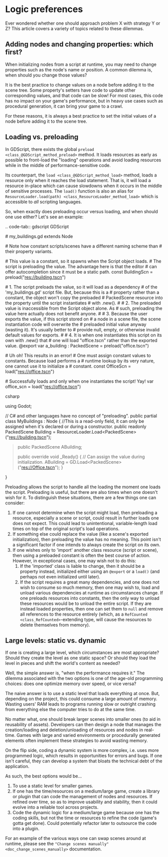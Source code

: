 # Logic preferences

Ever wondered whether one should approach problem X with strategy Y or
Z? This article covers a variety of topics related to these dilemmas.

## Adding nodes and changing properties: which first?

When initializing nodes from a script at runtime, you may need to change
properties such as the node's name or position. A common dilemma is,
when should you change those values?

It is the best practice to change values on a node before adding it to
the scene tree. Some property's setters have code to update other
corresponding values, and that code can be slow! For most cases, this
code has no impact on your game's performance, but in heavy use cases
such as procedural generation, it can bring your game to a crawl.

For these reasons, it is always a best practice to set the initial
values of a node before adding it to the scene tree.

## Loading vs. preloading

In GDScript, there exists the global
`preload <class_@GDScript_method_preload>` method. It loads resources as
early as possible to front-load the "loading" operations and avoid
loading resources while in the middle of performance-sensitive code.

Its counterpart, the `load <class_@GDScript_method_load>` method, loads
a resource only when it reaches the load statement. That is, it will
load a resource in-place which can cause slowdowns when it occurs in the
middle of sensitive processes. The `load()` function is also an alias
for `ResourceLoader.load(path) <class_ResourceLoader_method_load>` which
is accessible to *all* scripting languages.

So, when exactly does preloading occur versus loading, and when should
one use either? Let's see an example:

.. code-tab:: gdscript GDScript

\# my\_buildings.gd extends Node

\# Note how constant scripts/scenes have a different naming scheme than
\# their property variants.

\# This value is a constant, so it spawns when the Script object loads.
\# The script is preloading the value. The advantage here is that the
editor \# can offer autocompletion since it must be a static path. const
BuildingScn = preload("<res://building.tscn>")

\# 1. The script preloads the value, so it will load as a dependency \#
of the 'my\_buildings.gd' script file. But, because this is a \#
property rather than a constant, the object won't copy the preloaded \#
PackedScene resource into the property until the script instantiates \#
with .new(). \# \# 2. The preloaded value is inaccessible from the
Script object alone. As \# such, preloading the value here actually does
not benefit anyone. \# \# 3. Because the user exports the value, if this
script stored on \# a node in a scene file, the scene instantiation code
will overwrite the \# preloaded initial value anyway (wasting it). It's
usually better to \# provide null, empty, or otherwise invalid default
values for exports. \# \# 4. It is when one instantiates this script on
its own with .new() that \# one will load "office.tscn" rather than the
exported value. @export var a\_building : PackedScene =
preload("office.tscn")

\# Uh oh! This results in an error! \# One must assign constant values
to constants. Because <span class="title-ref">load</span> performs a \#
runtime lookup by its very nature, one cannot use it to initialize a \#
constant. const OfficeScn = load("<res://office.tscn>")

\# Successfully loads and only when one instantiates the script! Yay!
var office\_scn = load("<res://office.tscn>")

csharp

using Godot;

// C# and other languages have no concept of "preloading". public
partial class MyBuildings : Node { //This is a read-only field, it can
only be assigned when it's declared or during a constructor. public
readonly PackedScene Building =
ResourceLoader.Load&lt;PackedScene&gt;("<res://building.tscn>");

> public PackedScene ABuilding;
>
> public override void \_Ready() { // Can assign the value during
> initialization. ABuilding =
> GD.Load&lt;PackedScene&gt;("<res://Office.tscn>"); }

}

Preloading allows the script to handle all the loading the moment one
loads the script. Preloading is useful, but there are also times when
one doesn't wish for it. To distinguish these situations, there are a
few things one can consider:

1.  If one cannot determine when the script might load, then preloading
    a resource, especially a scene or script, could result in further
    loads one does not expect. This could lead to unintentional,
    variable-length load times on top of the original script's load
    operations.
2.  If something else could replace the value (like a scene's exported
    initialization), then preloading the value has no meaning. This
    point isn't a significant factor if one intends to always create the
    script on its own.
3.  If one wishes only to 'import' another class resource (script or
    scene), then using a preloaded constant is often the best course of
    action. However, in exceptional cases, one may wish not to do this:
    1.  If the 'imported' class is liable to change, then it should be a
        property instead, initialized either using an `@export` or a
        `load()` (and perhaps not even initialized until later).
    2.  If the script requires a great many dependencies, and one does
        not wish to consume so much memory, then one may wish to, load
        and unload various dependencies at runtime as circumstances
        change. If one preloads resources into constants, then the only
        way to unload these resources would be to unload the entire
        script. If they are instead loaded properties, then one can set
        them to `null` and remove all references to the resource
        entirely (which, as a `RefCounted <class_RefCounted>`-extending
        type, will cause the resources to delete themselves from
        memory).

## Large levels: static vs. dynamic

If one is creating a large level, which circumstances are most
appropriate? Should they create the level as one static space? Or should
they load the level in pieces and shift the world's content as needed?

Well, the simple answer is, "when the performance requires it." The
dilemma associated with the two options is one of the age-old
programming choices: does one optimize memory over speed, or vice versa?

The naive answer is to use a static level that loads everything at once.
But, depending on the project, this could consume a large amount of
memory. Wasting users' RAM leads to programs running slow or outright
crashing from everything else the computer tries to do at the same time.

No matter what, one should break larger scenes into smaller ones (to aid
in reusability of assets). Developers can then design a node that
manages the creation/loading and deletion/unloading of resources and
nodes in real-time. Games with large and varied environments or
procedurally generated elements often implement these strategies to
avoid wasting memory.

On the flip side, coding a dynamic system is more complex, i.e. uses
more programmed logic, which results in opportunities for errors and
bugs. If one isn't careful, they can develop a system that bloats the
technical debt of the application.

As such, the best options would be...

1.  To use a static level for smaller games.
2.  If one has the time/resources on a medium/large game, create a
    library or plugin that can code the management of nodes and
    resources. If refined over time, so as to improve usability and
    stability, then it could evolve into a reliable tool across
    projects.
3.  Code the dynamic logic for a medium/large game because one has the
    coding skills, but not the time or resources to refine the code
    (game's gotta get done). Could potentially refactor later to
    outsource the code into a plugin.

For an example of the various ways one can swap scenes around at
runtime, please see the
`"Change scenes manually" <doc_change_scenes_manually>` documentation.
